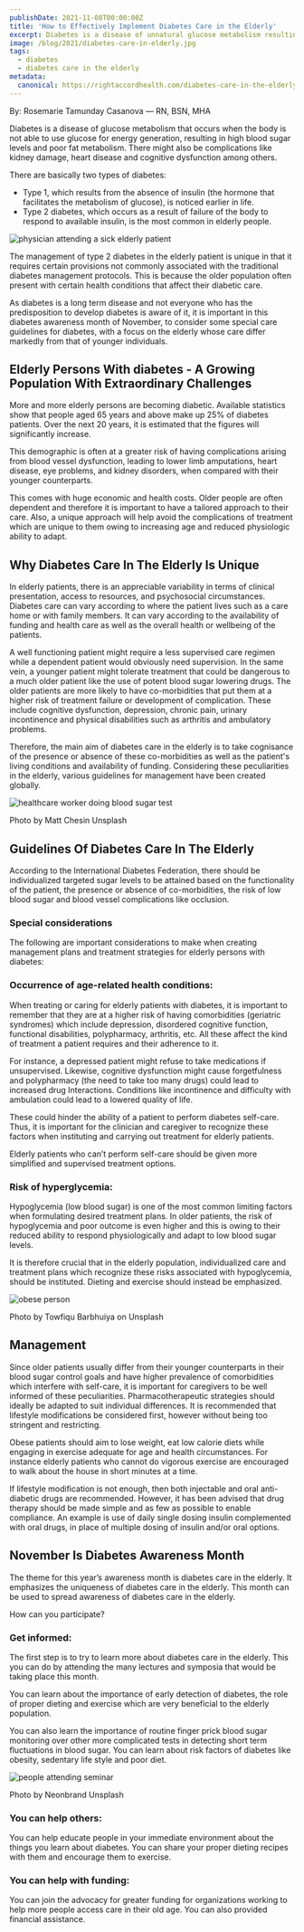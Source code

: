 ```yaml
---
publishDate: 2021-11-08T00:00:00Z
title: 'How to Effectively Implement Diabetes Care in the Elderly'
excerpt: Diabetes is a disease of unnatural glucose metabolism resulting in high blood sugar levels. Read more and learn about the proper diabetes care in the elderly.
image: /blog/2021/diabetes-care-in-elderly.jpg
tags:
  - diabetes
  - diabetes care in the elderly
metadata:
  canonical: https://rightaccordhealth.com/diabetes-care-in-the-elderly
---
```



By: Rosemarie Tamunday Casanova — RN, BSN, MHA


Diabetes is a disease of glucose metabolism that occurs when the body is not able to use glucose for energy generation, resulting in high blood sugar levels and poor fat metabolism. There might also be complications like kidney damage, heart disease and cognitive dysfunction among others.

There are basically two types of diabetes:

*   Type 1, which results from the absence of insulin (the hormone that facilitates the metabolism of glucose), is noticed earlier in life.
*   Type 2 diabetes, which occurs as a result of failure of the body to respond to available insulin, is the most common in elderly people.

![physician attending a sick elderly patient](/blog/2021/mathilde-langevin-ymEgsqhdOXw-unsplash.jpg)

The management of type 2 diabetes in the elderly patient is unique in that it requires certain provisions not commonly associated with the traditional diabetes management protocols. This is because the older population often present with certain health conditions that affect their diabetic care.

As diabetes is a long term disease and not everyone who has the predisposition to develop diabetes is aware of it, it is important in this diabetes awareness month of November, to consider some special care guidelines for diabetes, with a focus on the elderly whose care differ markedly from that of younger individuals.

Elderly Persons With diabetes - A Growing Population With Extraordinary Challenges
----------------------------------------------------------------------------------

More and more elderly persons are becoming diabetic. Available statistics show that people aged 65 years and above make up 25% of diabetes patients. Over the next 20 years, it is estimated that the figures will significantly increase.

This demographic is often at a greater risk of having complications arising from blood vessel dysfunction, leading to lower limb amputations, heart disease, eye problems, and kidney disorders, when compared with their younger counterparts.

This comes with huge economic and health costs. Older people are often dependent and therefore it is important to have a tailored approach to their care. Also, a unique approach will help avoid the complications of treatment which are unique to them owing to increasing age and reduced physiologic ability to adapt.

Why Diabetes Care In The Elderly Is Unique
------------------------------------------

In elderly patients, there is an appreciable variability in terms of clinical presentation, access to resources, and psychosocial circumstances. Diabetes care can vary according to where the patient lives such as a care home or with family members. It can vary according to the availability of funding and health care as well as the overall health or wellbeing of the patients.

A well functioning patient might require a less supervised care regimen while a dependent patient would obviously need supervision. In the same vein, a younger patient might tolerate treatment that could be dangerous to a much older patient like the use of potent blood sugar lowering drugs. The older patients are more likely to have co-morbidities that put them at a higher risk of treatment failure or development of complication. These include cognitive dysfunction, depression, chronic pain, urinary incontinence and physical disabilities such as arthritis and ambulatory problems.

Therefore, the main aim of diabetes care in the elderly is to take cognisance of the presence or absence of these co-morbidities as well as the patient's living conditions and availability of funding. Considering these peculiarities in the elderly, various guidelines for management have been created globally.

![healthcare worker doing blood sugar test](/blog/2021/matt-chesin-bRjpGjwmae8-unsplash.jpg)

Photo by Matt Chesin Unsplash

Guidelines Of Diabetes Care In The Elderly
------------------------------------------

According to the International Diabetes Federation, there should be individualized targeted sugar levels to be attained based on the functionality of the patient, the presence or absence of co-morbidities, the risk of low blood sugar and blood vessel complications like occlusion.

### Special considerations

The following are important considerations to make when creating management plans and treatment strategies for elderly persons with diabetes:

### Occurrence of age-related health conditions:

When treating or caring for elderly patients with diabetes, it is important to remember that they are at a higher risk of having comorbidities (geriatric syndromes) which include depression, disordered cognitive function, functional disabilities, polypharmacy, arthritis, etc. All these affect the kind of treatment a patient requires and their adherence to it.

For instance, a depressed patient might refuse to take medications if unsupervised. Likewise, cognitive dysfunction might cause forgetfulness and polypharmacy (the need to take too many drugs) could lead to increased drug Interactions. Conditions like incontinence and difficulty with ambulation could lead to a lowered quality of life.

These could hinder the ability of a patient to perform diabetes self-care. Thus, it is important for the clinician and caregiver to recognize these factors when instituting and carrying out treatment for elderly patients.

Elderly patients who can’t perform self-care should be given more simplified and supervised treatment options.

### Risk of hyperglycemia:

Hypoglycemia (low blood sugar) is one of the most common limiting factors when formulating desired treatment plans. In older patients, the risk of hypoglycemia and poor outcome is even higher and this is owing to their reduced ability to respond physiologically and adapt to low blood sugar levels.

It is therefore crucial that in the elderly population, individualized care and treatment plans which recognize these risks associated with hypoglycemia, should be instituted. Dieting and exercise should instead be emphasized.

![obese person](/blog/2021/towfiqu-barbhuiya-J6g_szOtMF4-unsplash.jpg)

Photo by Towfiqu Barbhuiya on Unsplash

Management
----------

Since older patients usually differ from their younger counterparts in their blood sugar control goals and have higher prevalence of comorbidities which interfere with self-care, it is important for caregivers to be well informed of these peculiarities. Pharmacotherapeutic strategies should ideally be adapted to suit individual differences. It is recommended that lifestyle modifications be considered first, however without being too stringent and restricting.

Obese patients should aim to lose weight, eat low calorie diets while engaging in exercise adequate for age and health circumstances. For instance elderly patients who cannot do vigorous exercise are encouraged to walk about the house in short minutes at a time.

If lifestyle modification is not enough, then both injectable and oral anti-diabetic drugs are recommended. However, it has been advised that drug therapy should be made simple and as few as possible to enable compliance. An example is use of daily single dosing insulin complemented with oral drugs, in place of multiple dosing of insulin and/or oral options.

November Is Diabetes Awareness Month
------------------------------------

The theme for this year’s awareness month is diabetes care in the elderly. It emphasizes the uniqueness of diabetes care in the elderly. This month can be used to spread awareness of diabetes care in the elderly.

How can you participate?

### Get informed:

The first step is to try to learn more about diabetes care in the elderly. This you can do by attending the many lectures and symposia that would be taking place this month.

You can learn about the importance of early detection of diabetes, the role of proper dieting and exercise which are very beneficial to the elderly population.

You can also learn the importance of routine finger prick blood sugar monitoring over other more complicated tests in detecting short term fluctuations in blood sugar. You can learn about risk factors of diabetes like obesity, sedentary life style and poor diet.

![people attending seminar](/blog/2021/neonbrand-1-aA2Fadydc-unsplash.jpg)

Photo by Neonbrand Unsplash

### You can help others:

You can help educate people in your immediate environment about the things you learn about diabetes. You can share your proper dieting recipes with them and encourage them to exercise.

### You can help with funding:

You can join the advocacy for greater funding for organizations working to help more people access care in their old age. You can also provided financial assistance.